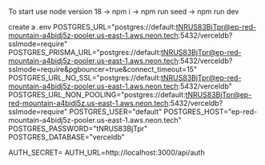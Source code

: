 To start use node version 18
-> npm i
-> npm run seed
-> npm run dev


create a .env
POSTGRES_URL="postgres://default:tNRUS83BjTpr@ep-red-mountain-a4bidj5z-pooler.us-east-1.aws.neon.tech:5432/verceldb?sslmode=require"
POSTGRES_PRISMA_URL="postgres://default:tNRUS83BjTpr@ep-red-mountain-a4bidj5z-pooler.us-east-1.aws.neon.tech:5432/verceldb?sslmode=require&pgbouncer=true&connect_timeout=15"
POSTGRES_URL_NO_SSL="postgres://default:tNRUS83BjTpr@ep-red-mountain-a4bidj5z-pooler.us-east-1.aws.neon.tech:5432/verceldb"
POSTGRES_URL_NON_POOLING="postgres://default:tNRUS83BjTpr@ep-red-mountain-a4bidj5z.us-east-1.aws.neon.tech:5432/verceldb?sslmode=require"
POSTGRES_USER="default"
POSTGRES_HOST="ep-red-mountain-a4bidj5z-pooler.us-east-1.aws.neon.tech"
POSTGRES_PASSWORD="tNRUS83BjTpr"
POSTGRES_DATABASE="verceldb"

AUTH_SECRET=
AUTH_URL=http://localhost:3000/api/auth
